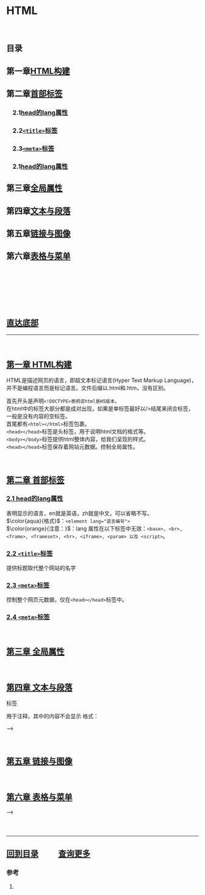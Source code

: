 # HTML

&emsp;

## 目录

## 第一章[HTML构建](#第一章-html构建)

## 第二章[首部标签](#第二章-首部标签)

### &emsp;2.1[head的lang属性](#21-head的lang属性)

### &emsp;2.2[`<title>`标签](#22-`<title>`标签)

### &emsp;2.3[`<meta>`标签](#23-`<meta>`标签)

### &emsp;2.1[head的lang属性](#21-head的lang属性)

## 第三章[全局属性](#第三章-全局属性)

## 第四章[文本与段落](#第四章-文本与段落)

## 第五章[链接与图像](#第五章-链接与图像)

## 第六章[表格与菜单](#第六章-表格与菜单)

### &emsp;[]()

#### &emsp;&emsp;[]()

&emsp;

## [直达底部](#回到目录)

---

&emsp;

## [第一章 HTML构建](#第一章html构建)

HTML是描述网页的语言，即超文本标记语言(Hyper Text Markup Language)，并不是编程语言而是标记语言。文件后缀以.html和.htm，没有区别。  

首先开头是声明`<!DOCTYPE>表明该html是H5版本。`  
在html中的标签大部分都是成对出现，如果是单标签最好以/>结尾来闭合标签，一般是没有内容的空标签。  
首尾都有`<html></html>`标签包裹。  
`<head></head>`标签是头标签，用于说明html文档的格式等。  
`<body></body>`标签提供html整体内容，给我们呈现的样式。  
`<head></head>`标签保存着网站元数据。控制全局属性。

&emsp;  

## [第二章 首部标签](#第二章首部标签)

### [2.1 head的lang属性](#21head的lang属性)

表明显示的语言，en就是英语，zh就是中文，可以省略不写。  
$\color{aqua}{格式}$：`<element lang="语言编号">`  
$\color{orange}{注意：}$：lang 属性在以下标签中无效：`<base>, <br>, <frame>, <frameset>, <hr>, <iframe>, <param> 以及 <script>`。

### [2.2 `<title>`标签](#22`<title>`标签)

提供标题取代整个网站的名字

### [2.3 `<meta>`标签](#23`<meta>`标签)

控制整个网页元数据，仅在`<head></head>`标签中。

### [2.4 `<meta>`标签](#24`<meta>`标签)

<!-- 
2.3

2.3.1charset属性
规定html文档字符编码，一般编码为UTF-8。
charset 属性可以通过任意元素上的 lang 属性来重写。
格式：<meta charset="编码形式">
2.3.2name属性与content属性
name属性把 content 属性关联到一个名称。，而content属性定义与 http-equiv 或 name 属性相关的元信息。
格式：<meta name="name值" content="值">
eg:<meta name="keywords" content="HTML, CSS, XML, XHTML, JavaScript">

name属性值：
① application-name	规定页面所代表的 Web 应用程序的名称。
② author	规定文档的作者的名字。实例： <meta name="author" content="Hege Refsnes">
③ description	规定页面的描述。搜索引擎会把这个描述显示在搜索结果中。
实例： <meta name="description" content="Free web tutorials">
④ generator	规定用于生成文档的一个软件包（不用于手写页面）。
实例： <meta name="generator" content="FrontPage 4.0">
⑤ keywords	规定一个逗号分隔的关键词列表 - 相关的网页（告诉搜索引擎页面是与什么相关的）。
提示：总是规定关键词（对于搜索引擎进行页面分类是必要的）。
实例： <meta name="keywords" content="HTML, meta tag, tag reference">
⑥ Copyright (版权)标注版权
实例：<meta name="copyright" content="本网站版权归CSDN所有">
⑦ Generator (编辑器)编辑器的说明
实例：<meta name="generator" content="PCDATA|FrontPage|">
注意：Content="你所用编辑器"
⑧ Revisit-after (重访)通知搜索引擎多少天访问一次
实例：<meta name="revisit-after" content="7 days" >
如果没有提供 name 属性，那么名称/值对中的名称会采用 http-equiv 属性的值。
2.3.3http-equiv属性
http-equiv 属性提供了 content 属性的信息/值的 HTTP 头。可用于模拟一个 HTTP 响应头。与content属性配合使用。

http-equiv属性值：
①content-type 规定文档的字符编码。
实例：<meta http-equiv="content-type" content="text/html; charset=UTF-8">
② default-style 规定要使用的预定义的样式表。
实例：
<meta http-equiv="default-style" content="the document's preferred stylesheet">
注释：上面 content 属性的值必须匹配同一文档中的一个 link 元素上的 title 属性的值，或者必须匹配同一文档中的一个 style 元素上的 title 属性的值。
③ refresh 定义文档自动刷新的时间间隔。
实例：<meta http-equiv="refresh" content="300">
格式<meta http-equiv="refresh" content="刷新秒数" url=”指定网址”>使该网站在指定秒数后跳转到指定网址。
注释：值 "refresh" 应该慎重使用，因为它会使得页面不受用户控制。在 W3C's Web 内容可访问性指南 中使用 "refresh" 会到导致失败。
④ expires 用于设定网页的到期时间，一旦过期则必须到服务器上重新调用。需要注意的是必须使用GMT时间格式。
实例：<meta http-equiv="Expires" contect="Mon,12 May 2001 00:20:00 GMT">
⑤ page-enter page-exit 设定进入和离开页面时的特殊效果，这个功能即FrontPage中的“格式/网页过渡”，不过所加的页面不能够是一个frame页面。Duration的值为网页动态过渡的时间，单位为秒。
Transition是过渡方式，它的值为0到23，分别对应24种过渡方式。如下表：
0 盒状收缩 1 盒状放射
2 圆形收缩 3 圆形放射
4 由下往上 5 由上往下
6 从左至右 7 从右至左
8 垂直百叶窗 9 水平百叶窗
10 水平格状百叶窗 11垂直格状百叶窗
12 随意溶解 13从左右两端向中间展开
14从中间向左右两端展开 15从上下两端向中间展开
16从中间向上下两端展开 17 从右上角向左下角展开
18 从右下角向左上角展开 19 从左上角向右下角展开
20 从左下角向右上角展开 21 水平线状展开
22 垂直线状展开 23 随机产生一种过渡方式
实例：<meta http-equiv="Page-Enter" contect="revealTrans(duration=10,transtion= 50)">
<meta http-equiv="Page-Exit" contect="revealTrans(duration=20，transtion=6)">
2.4<base>标签
<base>标签为页面上的所有链接规定默认地址或默认目标。通常情况下，浏览器会从当前文档的URL中提取相应的元素来填写相对URL中的空白。
使用<base>标签可以改变这一点。浏览器随后将不再使用当前文档的URL，而使用指定的基本URL来解析所有相对URL。这其中包括<a>、<img>、<link>、<form>标签中的URL
注意：<base>标签必须位于head元素的内部。
必须的属性
href：规定页面中所有相对链接的基准URL值是一个URL
可选的属性target ：规定在何处打开页面中所有的链接，值可以是：_blank(在新的窗口中)、_parent、_self(在当前页面)、_top、framename(在名为framename的框架中)
实例：<base href="http://www.w3school.com.cn/i/" />
2.5<link>标签
<link>标签定义文档与外部资源的关系，<link>标签最常见的用途是链接样式表， link元素是空元素，它仅包含属性，link元素只能存在于head部分，不过它可以出现任何次数。
<link rel=“stylesheet” href=“s.css”> 和外部样式表的连接。rel说明html文件和url两文档之间的关系，href说明文档名。
2.6<script>标签
<script>标签用于定义客户端脚本，比如JavaScript
script元素既可以包含脚本语句，也可以通过src属性指向外部脚本文件
必需的type属性规定脚本的MIME类型
JavaScript的常见应用时图像操作、表单验证以及动态内容更新
加入此元素内部的代码没有位于某个函数中，那么这些代码会在页面被加载时被立即执行。<frameset>标签之后的脚本会被忽略
对于那些在浏览器中禁用脚本或者其浏览器不支持客户端脚本的用户来说，noscript元素就起到很重要的作用。
2.7<style>标签
<style>…</style>可以在文档中包含风格页。文档本身的内部样式。
 -->

&emsp;

## [第三章 全局属性](#第三章全局属性)

<!-- 3.1accescckey属性
规定激活元素（使元素获得焦点）的快捷键。
格式：<元素 accesskey="激活该元素的快捷键">
以下元素支持 accesskey 属性：<a>, <area>, <button>, <input>, <label>, <legend> 以及 <textarea>。
实例：<a href="http://www.w3school.com.cn/html/" accesskey="h">HTML</a><br />
<a href="http://www.w3school.com.cn/css/" accesskey="c">CSS</a>
3.2class属性
规定元素的一个或多个类名（引用样式表中的类）。class 属性大多数时候用于指向样式表中的类（class）。不过，也可以利用它通过 JavaScript 来改变带有指定 class 的 HTML 元素。
格式：<元素 class=“类名”>如需为一个元素规定多个类，用空格分隔类名。
class 属性不能在以下 HTML 元素中使用：base, head, html, meta, param, script, style 以及 title。
提示：可以给 HTML 元素赋予多个 class，例如：<span class="left_menu important">。这么做可以把若干个 CSS 类合并到一个 HTML 元素。
提示：类名不能以数字开头！只有 Internet Explorer 支持这种做法。
实例：<h1 class="intro">
3.3contenteditable属性
规定元素内容是否可编辑.如果元素未设置 contenteditable 属性，那么元素会从其父元素继承该属性。
格式：<元素 contenteditable="true|false">
实例：<p contenteditable="true">这是一个可编辑的段落。</p>
3.4contextmenu属性
规定 <div> 元素的上下文菜单。上下文菜单会在用户右键点击元素时出现。contextmenu 属性的值是要打开的 <menu> 元素的 id。
格式：<元素 contextmenu="菜单id">
目前只有 Firefox 支持 contextmenu 属性。
实例：<div contextmenu="mymenu">
<menu type="context" id="mymenu">
  <menuitem label="Refresh"></menuitem>
  <menuitem label="Twitter"></menuitem>
</menu>
</div>
3.5data-*属性
使用 data-* 属性来嵌入自定义数据
data-* 属性用于存储页面或应用程序的私有自定义数据。
data-* 属性赋予我们在所有 HTML 元素上嵌入自定义 data 属性的能力。
存储的（自定义）数据能够被页面的 JavaScript 中利用，以创建更好的用户体验（不进行 Ajax 调用或服务器端数据库查询）。
data-* 属性包括两部分：属性名不应该包含任何大写字母，并且在前缀 "data-" 之后必须有至少一个字符。属性值可以是任意字符串。
用户代理会完全忽略前缀为 "data-" 的自定义属性。
格式：<元素 data-*="规定属性的值（以字符串）">
实例：<ul><li data-animal-type="鸟类">喜鹊<>
<li data-animal-type="鱼类">金枪鱼<> 
<li data-animal-type="蜘蛛">蝇虎<> 
</ul>
3.6dir属性
规定元素内容的文本方向。
格式：<元素 dir="ltr|rtl">ltr：默认。从左向右的文本方向。rtl：从右向左的文本方向。
dir 属性在以下标签中无效：<base>, <br>, <frame>, <frameset>, <hr>, <iframe>, <param> 以及 <script>。
实例：<p dir="rtl">Write this text right-to-left!</p>
3.7draggable属性
规定元素是否可以拖动，连接和图像默认是可以推动。
格式：<元素 draggable="true|false|auto"> true是可以，false是不可，auto是使用默认行为。
实例：<p draggable="true">这是一个可拖动的段落。</p>
3.8dropzone属性
拖动数据会产生被拖动数据的副本，基本不支持。
格式：<元素 dropzone="copy|move|link"> copy移动会复制，move移动会使数据移动到新位置，link移动数据会产生指向原始数据的连接。
3.9hidden属性
规定元素是否应该被显示，一般为显示。
格式：<元素 hidden> 在xhtml中必须为<元素 hidden=”hidden”>
3.10id属性
规定元素唯一的id，且id不可以重复。可以用来作为连接锚或者引入CSS样式表。
格式：<元素 id=“id值”>
3.11lang属性
规定元素显示语言。
格式：<元素 lang=”语言码”>
lang 属性在以下标签中无效：<base>, <br>, <frame>, <frameset>, <hr>, <iframe>, <param> 以及 <script>。
3.12spellcheck属性
规定是否对元素进行拼写和语法检查。可以检查：input 元素中的文本值（非密码）、<textarea> 元素中的文本、可编辑元素中的文本。
格式：<元素 spellcheck=”true|false”>
实例：<p contenteditable="true" spellcheck="true">拼写检查的段落。</p>
3.13style属性
规定元素的行内样式（inline style）style 属性将覆盖任何全局的样式设定，例如在 <style> 标签或在外部样式表中规定的样式。
格式：<元素 style=”样式值”> 不同样式由分号分隔
实例：<h1 style="color:blue; text-align:center">This is a header</h1>
3.14tabindex属性
指定元素tab键顺序的链接。（当tab键用于导航时）
格式：<元素 tabindex=”顺序”> 1是第一个
以下元素支持 tabindex 属性：<a>, <area>, <button>, <input>, <object>, <select> 以及 <textarea>。
实例：<a href="http://www.w3school.com.cn/" tabindex="2">W3School</a>
<a href="http://www.google.com/" tabindex="1">Google</a>
<a href="http://www.microsoft.com/" tabindex="3">Microsoft</a>
3.15title属性
规定关于元素的额外信息。这些信息通常会在鼠标移到元素上时显示一段工具提示文本（tooltip text）。
提示：title 属性常与 form 以及 a 元素一同使用，以提供关于输入格式和链接目标的信息。同时它也是 abbr 和 acronym 元素的必需属性。
格式：<元素 title=”值”>
实例：<abbr title="People's Republic of China">PRC</abbr> was founded in 1949.
3.16tanslate属性
规定是否应该翻译此元素内容
格式：<元素 translate=”yes|no”>
基本浏览器没有实现 -->

&emsp;

## [第四章 文本与段落](#第四章文本与段落)

<!-- 4.1<hn>标签
<h1>~<h6>定义不同大小标题，<h1>是最大的标题，<h6>是最小的标题，浏览器自动在标题前后加空行。
格式：<h1>内容</h1>
确保将 HTML 标题标签只用于标题。不要仅仅是为了生成粗体或大号的文本而使用标题。搜索引擎使用标题为您的网页的结构和内容编制索引。因为用户可以通过标题来快速浏览您的网页，所以用标题来呈现文档结构是很重要的。
应该将 h1 用作主标题（最重要的），其后是 h2（次重要的），再其次是 h3，以此类推。
4.2<p>标签
用于定义每个段落。由于<p>是块级元素，所以会在段前段后加空行。
4.3<br/>标签
换行，是单标签。
4.4<hr/>标签
<hr/> 标签在 HTML 页面中创建水平线以分割内容。
4.5<!-- -->标签
用于注释，其中的内容不会显示
格式：<!--注释-->
<!-- 4.6文本格式化标签（基本以CSS替代）
4.6.1<b>标签
定义粗体文本。
4.6.2<em>标签
定义着重文字。
4.6.3<i>标签
定义斜体字。
4.6.4<small>标签
定义小号字。
4.6.5<strong>标签
定义加重语气。
4.6.6<sub>标签
定义下标字。下标文本将会显示在当前文本流中字符高度的一半为基准线的下方，但是与当前文本流中文字的字体和字号都是一样的。下标文本能用来表示化学公式，比如 H2O。
格式：<sub>下标</sub>
4.6.7<sup>标签
定义上标字。上标文本将会显示在当前文本流中字符高度的一半为基准线的上方，但是与当前文本流中文字的字体和字号都是一样的。上标文本能用来添加脚注。
格式：<sup>上标</sup>
4.6.8<ins>标签
定义插入字。字下加下划线。
cite属性：归档一个文本被插入的原因的文档的URL
Datetime属性：以YYYY-MM-DDThh:mm:ssTZD规定文本被插入的日期和时间
4.6.9<del>标签
定义删除字，字上加横杠。
cite属性：归档一个文本被删除的原因的文档的URL
Datetime属性：以YYYY-MM-DDThh:mm:ssTZD规定文本被删除的日期和时间
4.7计算机输出标签
4.7.1<code>标签
定义计算机代码文本。
4.7.2<samp>标签
定义计算机程序的样本文本。
4.7.3<var>标签
定义变量。
4.7.4<pre>标签
定义预格式化文本，被包围在<pre>标签中的文本会保留空格和换行符，文本会呈现等宽字体。
4.8定义说明与引用标签
4.8.1<abbr>标签
<abbr> 标签用来表示一个缩写词或者首字母缩略词，如"WWW"或者"NATO"。
通过对缩写词语进行标记，您就能够为浏览器、拼写检查程序、翻译系统以及搜索引擎分度器提供有用的信息。在某些浏览器中，当您把鼠标移至带有 <abbr> 标签的缩写词/首字母缩略词上时，<abbr> 标签的 title 属性可被用来展示缩写词/首字母缩略词的完整版本。
实例：The<abbr title="World Health Organization">WHO</abbr> was founded in 1948.
4.8.2<address>标签
<address> 标签定义文档作者/所有者的联系信息。
如果 <address> 元素位于 <body> 元素内部，则它表示该文档作者/所有者的联系信息。
如果 <address> 元素位于 <article> 元素内部，则它表示该文章作者/所有者的联系信息。
<address> 元素的文本通常呈现为斜体。大多数浏览器会在该元素的前后添加换行。
不应该使用 <address> 标签来描述邮政地址，除非这些信息是联系信息的组成部分。
提示：<address> 元素通常被包含在 <footer> 元素的其他信息中。
实例：<address>
Written by <a href="mailto:webmaster@example.com">Jon Doe</a>.<br> 
Visit us at:<br>
Example.com<br>
Box 564, Disneyland<br>
USA
</address>
4.8.3<bdo>标签
bdo 指的是 bidi 覆盖（Bi-Directional Override）。<bdo> 标签用来覆盖默认的文本方向。
格式：<bdo dir=”值”></bdo> 有ltr和rtl两个值。
4.8.4<blockquote>标签
<blockquote> 标签定义摘自另一个源的块引用。浏览器通常会对 <blockquote> 元素进行缩进。如果标记是不需要段落分隔的短引用，请使用 <q>。
4.8.5<q>标签
<q> 标签定义一个短的引用。浏览器经常会在这种引用的周围插入引号。
还有cite属性，用于规定引用的源URL。
4.8.6<cite>标签
定义作品（比如书籍、歌曲、电影、电视节目、绘画、雕塑等等）的标题。
4.8.7<dfn>标签
是一个短语标签，用来定义一个定义项目。 -->
 -->

&emsp;

## [第五章 链接与图像](#第五章链接与图像)

<!-- 5.1<a>标签
用于设置超文本链接。
超链接可以是一个字，一个词，或者一组词，也可以是一幅图像，您可以点击这些内容来跳转到新的文档或者当前文档中的某个部分。当您把鼠标指针移动到网页中的某个链接上时，箭头会变为一只小手。
默认情况下，链接将以以下形式出现在浏览器中：

一个未访问过的链接显示为蓝色字体并带有下划线。
访问过的链接显示为紫色并带有下划线。
点击链接时，链接显示为红色并带有下划线。
语法：<a>链接元素（可以为文本，图片或其他元素）</a>
5.1.1href属性
href 属性描述了链接的目标。
格式：<a href="url">链接元素</a>
实例：<a href=”www.baidu.com”>百度</a>
5.1.2mailto属性
在<a>中与href配合使用
一般格式：<a href=mailto:收信人（邮箱）>send email</a>
*<form action=”mailto:收信人“></form>
参数列表： 
to	 收信人
subject	 主题
cc	 抄送
bcc	 暗送
body	 内容
实例：querystring方式：
<a href="mailto:sample@163.com?subject=test&cc=sample@hotmail.com
&body=use mailto sample">send mail</a>
*单词之间的空格使用 %20 代替，以确保浏览器可以正常显示文本
form方式：
<form name='sendmail' action='mailto:sample@163.com'>
    <input name='cc' type='text' value='sample@hotmail.com'>
    <input name='subject' type='text' value='test'>
    <input name='body' type='text' value='use mailto sample'>
</form>
5.1.3target属性
使用 target 属性，你可以定义被链接的文档在何处显示。
_self在本页面打开，覆盖原有页面（默认）
_blank在新的页面打开
_top这个目标使得文档载入包含这个超链接的窗口，用 _top 目标将会清除所有被包含的框架并将文档载入整个浏览器窗口。
_parent针对框架：这个目标使得文档载入父窗口或者包含来超链接引用的框架的框架集。如果这个引用是在窗口或者在顶级框架中，那么它与目标 _self 等效。
框架名：在指定的框架中打开被链接文档。
5.1.4id属性
可以给链接指定id，然后在别的链接的href以#id的形式指向该链接。
5.1.5name属性
与Id作用类似，也是以#name方式跳转。
5.2<img/>标签
<img> 是空标签，意思是说，它只包含属性，并且没有闭合标签。
5.2.1src属性
要在页面上显示图像，你需要使用源属性（src）。src 指 "source"。源属性的值是图像的 URL 地址。
格式：<img src=”URL地址”>
5.2.2alt属性
alt 属性用来为图像定义一串预备的可替换的文本。在浏览器无法载入图像时，替换文本属性告诉读者她们失去的信息。此时，浏览器将显示这个替代性的文本而不是图像。为页面上的图像都加上替换文本属性是个好习惯，这样有助于更好的显示信息，并且对于那些使用纯文本浏览器的人来说是非常有用的。
格式：<img alt=”注释”>
5.2.3width与height属性
设置图像高度和宽度，默认单位为像素
5.2.4float属性（一般使用CSS样式）
控制图片浮动在文字哪里。
格式：<img style=”float:right|left”>
清除浮动：<img style=”clear:both”>
5.2.5usemap属性
usemap 属性将图像定义为客户端图像映射。
图像映射指的是带有可点击区域的图像。
usemap 属性与 <map> 元素的 name 或 id 属性相关联，以建立 <img> 与 <map> 之间的关系。
格式：<img usemap=”# + 要使用的 <map> 元素的 name 或 id 属性”>
5.3<map>标签
定义一个客户端图像映射。图像映射（image-map）指带有可点击区域的一幅图像。
格式：<map id=”map标签唯一的名称” name=”image-map规定的名字”></map>
area 元素永远嵌套在 map 元素内部。area 元素可定义图像映射中的区域。
<img>中的 usemap 属性可引用 <map> 中的 id 或 name 属性（取决于浏览器），所以我们应同时向 <map> 添加 id 和 name 属性。
5.4<area>标签
<area> 标签定义图像映射内部的区域（图像映射指的是带有可点击区域的图像）。是一个单标签。最好关闭。

<area> 元素始终嵌套在 <map> 标签内部。
格式：<area></area>
5.4.1alt属性
显示图片备注。
5.4.2href属性
href 属性规定区域中连接的目标。在 HTML5 中, <area> 标签已经不再使用 href 属性， 使用 placeholder来指定链接。
5.4.3hreflang属性
用于指定被链接文档的语言。
仅在使用 href 属性时才可以指定 hreflang 属性。

5.4.4media属性
规定目标URL将显示在什么设备上。默认all
该属性使用与指定的URL显示在指定的设备上 (如 iPhone) , 音频或者打印媒介。
该attribute可以接受多个值。
仅在使用了href属性才需要media 属性。
逻辑操作符：and or ,
设备值：
all	默认 适应所有设备。
aural	语音合成器
braille	  盲文反馈设备
handheld	手持设备（小屏幕，有限的带宽）
projection	投影仪
print	打印预览模式/打印页数
screen	电脑屏幕
tty	电传打字机和类似使用固定间距字符网格的介质
tv	电视类型设备（分辨率低，滚动能力有限）
控制值：
width	指定的显示区域的宽度。
通常使用 "min-" 和 "max-" 前缀。
实例: media="screen and (min-width:500px)"
height	指定的显示区域的高度。
通常使用 "min-" 和 "max-" 前缀。
实例: media="screen and (max-height:700px)"
device-width	指定目标显示/打印纸的宽度
通常使用 "min-" 和 "max-" 前缀。
实例: media="screen and (device-width:500px)"
device-height	指定目标显示/打印纸的高度
通常使用 "min-" 和 "max-" 前缀。
实例: media="screen and (device-height:500px)"
方向	指定目标显示/纸的方向。
可能值: "portrait" 或 "landscape"
实例: media="all and (orientation: landscape)"
aspect-ratio	指定的目标的显示区域的宽度/高度比例。
通常使用 "min-" 和 "max-" 前缀。
实例: media="screen and (aspect-ratio:16/9)"
device-aspect-ratio	指定的目标的显示区域的设备宽度/设备高度比例。
通常使用 "min-" 和 "max-" 前缀。
实例: media="screen and (aspect-ratio:16/9)"
color	指定目标显示每个像素颜色的位数。
通常使用 "min-" 和 "max-" 前缀。
实例: media="screen and (color:3)"
color-index	Specifies the number of colors the target display can handle.
通常使用 "min-" 和 "max-" 前缀。
实例: media="screen and (min-color-index:256)"
monochrome	指定在一个单色的帧缓冲器的像素位数。
通常使用 "min-" 和 "max-" 前缀。
实例: media="screen and (monochrome:2)"
resolution	指定目标显示/纸的像素密度（DPI或DPCM）。
通常使用 "min-" 和 "max-" 前缀。
实例: media="print and (resolution:300dpi)"
scan	指定一个电视显示屏的扫描方法。
可能值是 "progressive" 和 "interlace".
实例: media="tv and (scan:interlace)"
grid	指定输出设备是电网或位图
grid的值为 "1", 其他的为 "0" 
实例: media="handheld and (grid:1)"
5.4.5rel属性
rel 属性规定当前文档与被链接文档之间的关系
值：
alternate	文档的替代版本（比如打印页、翻译或镜像）。
author	 链接到文档的作者。
bookmark	用于书签的永久网址
help	 链接到帮助文档
license	  链接到文档的版权信息。
next	  选项中的下一个文档
nofollow	nofollow 是一个HTML标签的属性值。这个标签的意义是告诉搜索引擎"不要追踪此网页上的链接"或"不要追踪此特定链接。
noreferrer	如果用户点击链接指定浏览不要发送 HTTP referer 头部信息。
prefetch	指定的目标文件应该被缓存
prev	选项中的前一个文档
search	 文档链接到搜索工具
tag	  当前文档的标签(关键词)
5.4.6target属性
target 属性规定区域中连接的目标。
5.4.7type属性
type 属性指定了目标 URL 的 MIME 类型。
该属性仅在 href 属性设置后才使用type属性。
格式：<area type="链接文档的 MIME 类型。"></area> MIME= Multipurpose Internet Mail Extensions。
5.4.8coords属性
规定选定区域坐标。以x，y为基准，图像左上角的坐标为0.0，与shape属性配合使用。
格式：<area cooords=”坐标”></area>
属性值：		
x1,y1,x2,y2	如果 shape 属性设置为 "rect"，则该值规定矩形左上角和右下角的坐标。
x,y,radius	如果 shape 属性设置为 "circ"，则该值规定圆心的坐标和半径。
x1,y1,..,xn,yn	如果 shape 属性设置为 "poly"，则该值规定多边形各顶点的值。如果第一个坐标和最后一个坐标不一致，那么为了关闭多边形，浏览器必须添加最后一对坐标。
5.4.9shapes属性
指定了区域的形状。
格式：<area shape="default|rect|circle|poly">
属性值：
default	规定全部区域
rect	定义矩形区域
circ	定义圆形
poly	定义多边形区域

实例：
<img src="planets.gif" alt="Planets" usemap="#planetmap" />
<map name="planetmap">
  <area href="sun.htm" shape="rect" coords="0,0,110,260">Sun</area>
  <area href="mercur.htm" shape="circle" coords="129,161,10">Mercury</area>
  <area href="venus.htm" shape="circle" coords="180,139,14">Venus</area>
</map>  -->

&emsp;

## [第六章 表格与菜单](#第六章表格与菜单)

<!-- 6.1<table>标签（表格）
表格由 <table> 标签来定义。每个表格均有若干行（由 <tr> 标签定义），每行被分割为若干单元格（由 <td> 标签定义）。字母 td 指表格数据（table data），即数据单元格的内容。数据单元格可以包含文本、图片、列表、段落、表单、水平线、表格等等。
6.1.1border属性
border 属性规定表格单元周围是否显示边框。且只允许属性值 "" 或 "1"。（无和有）
值 "1" 指示应该显示边框，且表格不用于布局目的。
格式：<table border="1"></table>
6.1.2<th>标签
<th> 标签定义 HTML 表格中的表头单元格。
*HTML 表格有两种单元格类型：
表头单元格 - 包含头部信息（由 <th> 元素创建）
标准单元格 - 包含数据（由 <td> 元素创建）
<th> 元素中的文本通常呈现为粗体并且居中。
<td> 元素中的文本通常是普通的左对齐文本。
6.1.2.1headers属性
规定与表头单元格相关联的一个或多个表头单元格。
格式：<th headers="规定表头单元格关联的一个或多个表头单元格的 id 列表，以空格间隔。">内容</th>
6.1.2.2scope属性
规定某个表头单元格是否是列、行、列组或行组的表头。
格式：<th scope="col|row|colgroup|rowgroup">
col	规定单元格是列的表头。
row	规定单元格是行的表头。
colgroup	规定单元格是列组的表头。
rowgroup	规定单元格是行组的表头。
实例：<table border="1">
  <tr>
    <th></th>
    <th scope="col">Month</th>
    <th scope="col">Savings</th>
  </tr>
  <tr>
    <td>1</td>
    <td>January</td>
    <td>$100</td>
  </tr>
  <tr>
    <td>2</td>
    <td>February</td>
    <td>$80</td>
  </tr>
</table>
6.1.2.3colspan属性
定义表头单元格应该横跨的列数。
格式：<th colspan="规定表头单元格应该横跨的列数。注意： colspan="0" 告知浏览器使单元格横跨到列组 (colgroup) 的最后一列。目前仅firefox支持">内容</th>
6.1.2.4rowspan属性
定义表头单元格应该横跨的行数。
<th rowspan="规定表头单元格应该横跨的行数。注意： rowspan="0" 告知浏览器使单元格横跨到表格组件中的最后一个行（thead、tbody 或 tfoot）。仅firefox与opera支持">
6.1.3<tr>标签
<tr> 标签定义 HTML 表格中的行。
一个 <tr> 元素包含一个或多个 <th> 或 <td> 元素。
6.1.4<td>标签
定义 HTML 表格中的标准单元格。
6.1.4.1headers属性
规定与表格单元格相关联的一个或多个表头单元格。
6.1.4.2colspan属性
定义单元格应该横跨的列数。
6.1.4.3rowspan属性
定义单元格应该横跨的行数。
6.1.5<caption>标签
定义表格的标题。
<caption> 标签必须直接放置到 <table> 标签之后。只能对每个表格定义一个标题。
通常这个标题会被居中于表格之上。然而，CSS 属性 "text-align" 和 "caption-side" 能用来设置标题的对齐方式和显示位置。
格式：<caption>标题</caption>
6.1.6<colgroup>标签
用于对表格中的列进行组合，以便对其进行格式化。
通过使用 <colgroup> 标签，可以向整个列应用样式，而不需要重复为每个单元格或每一行设置样式。
注释：只能在 <table> 元素之内，在任何一个 <caption> 元素之后，在任何一个 <thead>、<tbody>、<tfoot>、<tr> 元素之前使用 <colgroup> 标签。
提示：如果想对 <colgroup> 中的某列定义不同的属性，请在 <colgroup> 标签内使用 <col> 标签。
6.1.6.1span属性
span 属性定义了 <colgroup> 元素应该横跨的列数。
要为 <colgroup> 内的列定义不同的属性，请在 <colgroup> 标签内使用 <col> 标签
格式：<colgroup span="列数">
实例；
<table border="1">
  <colgroup span="2" style="background:red"></colgroup>
  <tr>
    <th>ISBN</th>
    <th>Title</th>
    <th>Price</th>
  </tr>
  <tr>
    <td>3476896</td>
    <td>My first HTML</td>
    <td>$53</td>
  </tr>
  <tr>
    <td>5869207</td>
    <td>My first CSS</td>
    <td>$49</td>
  </tr>
</table>
6.1.7<col>标签
规定了 <colgroup> 元素内部的每一列的列属性。
通过使用 <col> 标签，可以向整个列应用样式，而不需要重复为每个单元格或每一行设置样式。
6.1.7.1<span>属性
规定 col 元素应该横跨的列数。
实例：<table border="1">
  <colgroup>
    <col span="2" style="background-color:red" />
    <col style="background-color:yellow" />
  </colgroup>
  <tr>
    <th>ISBN</th>
    <th>Title</th>
    <th>Price</th>
  </tr>
  <tr>
    <td>3476896</td>
    <td>My first HTML</td>
    <td>$53</td>
  </tr>
</table>
6.1.8<thead>标签
用于组合 HTML 表格的表头内容。
<thead> 元素应该与 <tbody> 和 <tfoot> 元素结合起来使用，用来规定表格的各个部分（表头、主体、页脚）。
通过使用这些元素，使浏览器有能力支持独立于表格表头和表格页脚的表格主体滚动。当包含多个页面的长的表格被打印时，表格的表头和页脚可被打印在包含表格数据的每张页面上。
<thead> 标签必须被用在以下情境中：作为 <table> 元素的子元素，出现在 <caption>、<colgroup> 元素之后，<tbody>、 <tfoot> 和 <tr> 元素之前。
<thead> 元素内部必须包含一个或者多个 <tr> 标签。
6.1.9<tbody>标签
用于组合 HTML 表格的主体内容。<tbody> 标签必须被用在以下情境中：作为 <table> 元素的子元素，出现在 <caption>、<colgroup> 和 <thead> 元素之后。<tbody> 标签必须被用在以下情境中：作为 <table> 元素的子元素，出现在 <caption>、<colgroup> 和 <thead> 元素之后。
6.1.10<tfoot>标签
用于组合 HTML 表格的页脚内容。<tfoot> 标签必须被用在以下情境中：作为 <table> 元素的子元素，出现在 <caption>、<colgroup> 和 <thead> 元素之后，<tbody> 和 <tr> 元素之前。
实例：<table border="1">
  <thead>
    <tr>
      <th>Month</th>
      <th>Savings</th>
    </tr>
  </thead>
  <tfoot>
    <tr>
      <td>Sum</td>
      <td>$180</td>
    </tr>
  </tfoot>
  <tbody>
    <tr>
      <td>January</td>
      <td>$100</td>
    </tr>
    <tr>
      <td>February</td>
      <td>$80</td>
    </tr>
  </tbody>
</table>
6.1.11cellpadding属性
cellpadding 属性规定单元边沿与其内容之间的空白。
格式：<body cellpadding="规定单元边沿与其内容之间的空白。"></body>
6.1.12cellspacing属性（H5不支持）
6.2<ul><ol>与<dl>标签（列表）
6.2.1<ul>（无序列表）
<ul> 标签定义无序列表。前面仅有图案。
将 <ul> 标签与 <li> 标签一起使用，创建无序列表。
实例:<ul>
<li>Coffee</li>
<li>Tea</li>
<li>Milk</li>
</ul>
6.2.2<ol>（有序列表）
<ol> 标签定义了一个有序列表. 列表排序以数字来显示。
使用<li> 标签来定义列表选项
6.2.2.1reversed属性
reversed 属性是一个布尔属性。
reversed 属性规定列表顺序为降序 (9, 8, 7...)，而不是升序 (1, 2, 3...)。
格式：<ol reversed="reversed"></ol>
目前只有 Chrome 和 Safari 6 支持 reversed 属性
实例：
<ol reversed>
<li>Coffee</li>
<li>Tea</li>
<li>Milk</li>
</ol>
6.2.3<dl>（自定义列表）
<dl> 标签定义一个描述列表。
<dl> 标签与 <dt> （定义项目/名字）和 <dd> （描述每一个项目/名字）一起使用。
实例：
<dl>
  <dt>Coffee</dt>
    <dd>Black hot drink</dd>
  <dt>Milk</dt>
    <dd>White cold drink</dd>
</dl>
6.3<select>标签（下拉选框）
<select> 元素用来创建下拉列表。
<select> 元素中的 <option> 标签定义了列表中的可用选项。
<select> 元素是一种表单控件，可用于在表单中接受用户输入。
实例：<select>
<option value="volvo">Volvo</option>
<option value="saab">Saab</option>
<option value="mercedes">Mercedes</option>
<option value="audi">Audi</option>
</select>
6.3.1<option>标签
The <option> 标签定义下拉列表中的一个选项（一个条目）。
<option> 标签中的内容作为 <select> 或者<datalist> 一个元素使用。
<option> 标签可以在不带有任何属性的情况下使用，但是您通常需要使用 value 属性，此属性会指示出被送往服务器的内容。
6.3.1.1disabled属性
disabled 属性是一个布尔属性。
disabled 属性规定某个选项应该被禁用。
被禁用的选项既不可用，也不可点击。
可以设置 disabled 属性，直到满足某些条件（比如选择一个复选框），才恢复用户对该选项的使用。然后，可以使用 JavaScript 来清除 disabled 属性，以使选项变为可用状态。格式：<option disabled="disabled">内容</option>
6.3.1.2label属性
label 属性规定更短版本的选项。下拉列表中会显示出所规定的更短版本。原来在<option></option>标签中的文本就失效了。
格式：<option label="选项的更短的版本。">内容</option>
除了 Firefox，其他主流浏览器都支持 label 属性。
实例：
<select>
<option label="Volvo">Volvo (Latin for "I roll")</option>
<option label="Saab">Saab (Swedish Aeroplane AB)</option>
<option label="Mercedes">Mercedes (Mercedes-Benz)</option>
<option label="Audi">Audi (Auto Union Deutschland Ingolstadt)</option>
</select>
6.3.1.3selected属性
规定在页面加载时预先选定该选项。即默认选项。selected 属性是一个布尔属性。
被预选的选项会显示在下拉列表最前面的位置。
格式：<option selected="selected">内容</option>
6.3.1.4value属性
value 属性规定在表单被提交时被发送到服务器的值。
开始标签 <option> 与结束标签 </option> 之间的内容是浏览器显示在下拉列表中的内容，而 value 属性中的值是表单提交时被发送到服务器的值。
注意：如果没有规定 value 属性，选项的值将设置为 <option> 标签中的内容。
格式：<option value=”传送值”>选项</option>
6.3.2<optgroup>标签
<optgroup> 标签经常用于把相关的选项组合在一起。
如果你有很多的选项组合, 你可以使用<optgroup> 标签能够很简单的将相关选项组合在一起。
格式：<optgroup>
<option>
</option>
</optgdroup>
6.3.2.1disabled属性
disabled 属性是一个布尔属性。disabled 属性规定选项组应该被禁用。被禁用的选项组既不可用，也不可点击。
可以设置 disabled 属性，直到满足某些条件（比如选择一个复选框），才恢复用户对该选项组的使用。然后，可以使用 JavaScript 来移除 disabled 属性的值，以使选项组变为可用状态。
格式：<optgroup disabled="disabled"></optgroup>
实例：
<select>
<optgroup label="German Cars" disabled>  <!--该组下的所有选项都不可选-->


 -->

 <!-- <option value="mercedes">Mercedes</option>
<option value="audi">Audi</option>
</optgroup>
</select>
6.3.2.2label属性
label 属性为选项组规定描述标签。该描述不可选，仅仅是作为描述作用。
格式：<optgroup label=”标签名”></optgroup>
6.3.3autofocus属性
autofocus 属性是一个布尔属性。
autofocus 属性规定下拉列表在页面加载时自动获得焦点。就是打开页面时默认选择该下拉选框。（选框默认变蓝）
格式：<select autofocus="autofocus"></select>
Internet Explorer 10、Opera、Chrome 和 Safari 支持 autofocus 属性。
6.3.4disabled属性
disabled 属性是一个布尔属性。
disabled 属性规定下拉列表应该被禁用。
被禁用的下拉列表既不可用，也不可点击。
可以设置 disabled 属性，直到满足某些条件（比如选择一个复选框），才恢复用户对该下拉列表的使用。然后，可以使用 JavaScript 来移除 disabled 属性的值，以使下拉列表变为可用状态。
格式：<select disabled="disabled"></select>
6.3.5form属性
规定下拉列表所属的一个或多个表单。将下拉列表与一些表单相连，一同传输数据。
格式：<select form="规定下拉列表所属的一个或多个表单的 id 列表，以空格分隔。">
Firefox、Opera、Chrome 和 Safari 支持 form 属性。
实例：
<form action="http://w3schools.com/tags/demo_form.asp" id="carform">
  Firstname:<input type="text" name="fname">
  <input type="submit">
</form>
<br>
<select name="carlist" form="carform">
  <option value="volvo">Volvo</option>
  <option value="saab">Saab</option>
  <option value="opel">Opel</option>
  <option value="audi">Audi</option>
</select>
<p>下拉列表超出了表单元素,但仍是表单的一部分。</p>
6.3.6multiple属性
规定可同时选择多个选项。multiple 属性是一个布尔属性。
在不同操作系统和浏览器中，选择多个选项的差异：
对于 windows：按住 Ctrl 按钮来选择多个选项
对于 Mac：按住 command 按钮来选择多个选项
由于上述差异的存在，同时由于需要告知用户可以使用多项选择，对用户更友好的方式是使用复选框。
格式：<select multiple="multiple"></select>
实例：<select multiple="multiple">
  <option value ="volvo">Volvo</option>
  <option value ="saab">Saab</option>
  <option value="opel">Opel</option>
  <option value="audi">Audi</option>
</select>
6.3.7name属性
name 属性规定 select 元素的名称。用于对提交到服务器后的表单数据进行标识，或者在客户端通过 JavaScript 引用表单数据。
格式：<select name="下拉列表的名称">



6.4<textarea>标签（文本域）

6.5<form>标签（表单）

6.6<button>标签（按钮）
 -->

&emsp;

### 

#### 



---

## [回到目录](#目录) &emsp; &emsp;[查询更多](https://github.com/Didnelpsun/notes)

### 参考

1. 
